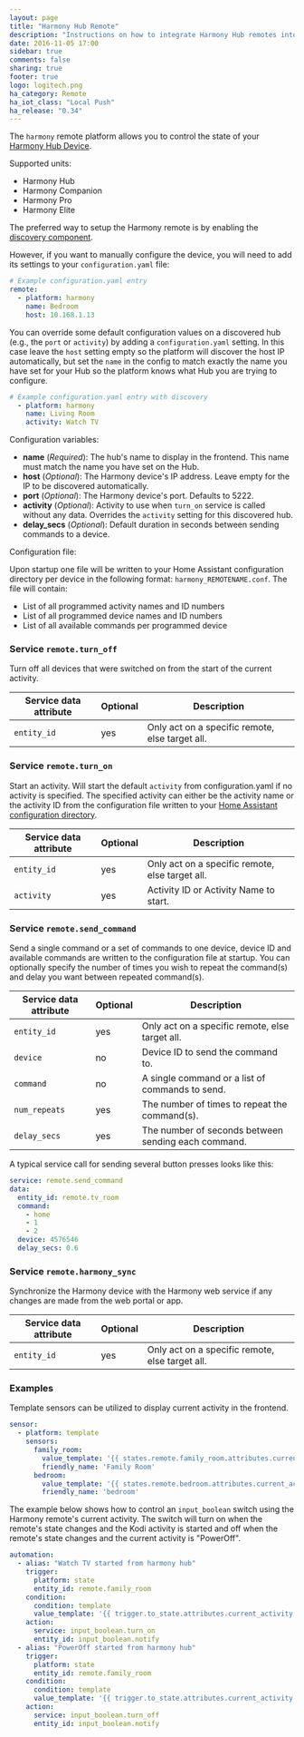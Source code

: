 ```yaml
---
layout: page
title: "Harmony Hub Remote"
description: "Instructions on how to integrate Harmony Hub remotes into Home Assistant."
date: 2016-11-05 17:00
sidebar: true
comments: false
sharing: true
footer: true
logo: logitech.png
ha_category: Remote
ha_iot_class: "Local Push"
ha_release: "0.34"
---
```



The `harmony` remote platform allows you to control the state of your [Harmony Hub Device](http://www.logitech.com/en-us/product/harmony-hub).

Supported units:

- Harmony Hub
- Harmony Companion
- Harmony Pro
- Harmony Elite

The preferred way to setup the Harmony remote is by enabling the [discovery component](/components/discovery/).

However, if you want to manually configure the device, you will need to add its settings to your `configuration.yaml` file:

```yaml
# Example configuration.yaml entry
remote:
  - platform: harmony
    name: Bedroom
    host: 10.168.1.13
```

You can override some default configuration values on a discovered hub (e.g., the `port` or `activity`) by adding a `configuration.yaml` setting. In this case leave the `host` setting empty so the platform will discover the host IP automatically, but set the `name` in the config to match exactly the name you have set for your Hub so the platform knows what Hub you are trying to configure.

```yaml
# Example configuration.yaml entry with discovery
  - platform: harmony
    name: Living Room 
    activity: Watch TV
```

Configuration variables:

- **name** (*Required*): The hub's name to display in the frontend. This name must match the name you have set on the Hub.
- **host** (*Optional*): The Harmony device's IP address. Leave empty for the IP to be discovered automatically.
- **port** (*Optional*): The Harmony device's port. Defaults to 5222.
- **activity** (*Optional*): Activity to use when `turn_on` service is called without any data. Overrides the `activity` setting for this discovered hub.
- **delay_secs** (*Optional*): Default duration in seconds between sending commands to a device.

Configuration file:

Upon startup one file will be written to your Home Assistant configuration directory per device in the following format: `harmony_REMOTENAME.conf`. The file will contain:

- List of all programmed activity names and ID numbers
- List of all programmed device names and ID numbers
- List of all available commands per programmed device

### Service `remote.turn_off`

Turn off all devices that were switched on from the start of the current activity.

| Service data attribute | Optional | Description |
| ---------------------- | -------- | ----------- |
| `entity_id`            |      yes | Only act on a specific remote, else target all.

### Service `remote.turn_on`

Start an activity. Will start the default `activity` from configuration.yaml if no activity is specified.  The specified activity can either be the activity name or the activity ID from the configuration file written to your [Home Assistant configuration directory](/docs/configuration/).

| Service data attribute | Optional | Description |
| ---------------------- | -------- | ----------- |
| `entity_id`            |      yes | Only act on a specific remote, else target all.
| `activity`             |      yes | Activity ID or Activity Name to start.

### Service `remote.send_command`

Send a single command or a set of commands to one device, device ID and available commands are written to the configuration file at startup. You can optionally specify the number of times you wish to repeat the command(s) and delay you want between repeated command(s).

| Service data attribute | Optional | Description |
| ---------------------- | -------- | ----------- |
| `entity_id`            |      yes | Only act on a specific remote, else target all.
| `device`               |       no | Device ID to send the command to.
| `command`              |       no | A single command or a list of commands to send.
| `num_repeats`          |      yes | The number of times to repeat the command(s).
| `delay_secs`           |      yes | The number of seconds between sending each command.

A typical service call for sending several button presses looks like this:

```yaml
service: remote.send_command
data:
  entity_id: remote.tv_room
  command:
    - home
    - 1
    - 2
  device: 4576546
  delay_secs: 0.6
```

### Service `remote.harmony_sync`

Synchronize the Harmony device with the Harmony web service if any changes are made from the web portal or app.

| Service data attribute | Optional | Description |
| ---------------------- | -------- | ----------- |
| `entity_id`            |      yes | Only act on a specific remote, else target all.

### Examples

Template sensors can be utilized to display current activity in the frontend.


```yaml
sensor:
  - platform: template
    sensors:
      family_room:
        value_template: '{{ states.remote.family_room.attributes.current_activity }}'
        friendly_name: 'Family Room'
      bedroom:
        value_template: '{{ states.remote.bedroom.attributes.current_activity }}'
        friendly_name: 'bedroom'
```


The example below shows how to control an `input_boolean` switch using the Harmony remote's current activity. The switch will turn on when the remote's state changes and the Kodi activity is started and off when the remote's state changes and the current activity is "PowerOff".


```yaml
automation:
  - alias: "Watch TV started from harmony hub"
    trigger:
      platform: state
      entity_id: remote.family_room
    condition:
      condition: template
      value_template: '{{ trigger.to_state.attributes.current_activity == "Kodi" }}'
    action:
      service: input_boolean.turn_on
      entity_id: input_boolean.notify
  - alias: "PowerOff started from harmony hub"
    trigger:
      platform: state
      entity_id: remote.family_room
    condition:
      condition: template
      value_template: '{{ trigger.to_state.attributes.current_activity == "PowerOff" }}'
    action:
      service: input_boolean.turn_off
      entity_id: input_boolean.notify
```


